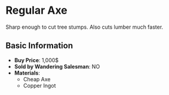 # Regular Axe

Sharp enough to cut tree stumps. Also cuts lumber much faster.

## Basic Information

- **Buy Price**: 1,000$
- **Sold by Wandering Salesman**: NO
- **Materials**:
  - Cheap Axe
  - Copper Ingot